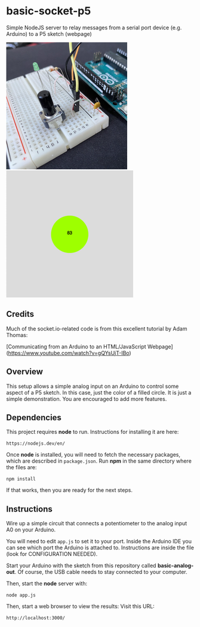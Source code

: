 # basic-socket-p5
Simple NodeJS server to relay messages from a serial port device (e.g. Arduino) to a P5 sketch (webpage)

![breadboard](images/pot-to-arduino-breadboard-sm.jpg)![P5 output](images/basic-socket-p5-output.png)

## Credits
Much of the socket.io-related code is from this excellent tutorial by Adam Thomas:

[Communicating from an Arduino to an HTML/JavaScript Webpage]
(https://www.youtube.com/watch?v=gQYsUjT-IBo)

## Overview

This setup allows a simple analog input on an Arduino to control
some aspect of a P5 sketch.  In this case, just the color of a filled circle.
It is just a simple demonstration. You are encouraged to add more features.


## Dependencies

This project requires **node** to run.
Instructions for installing it are here:
```
https://nodejs.dev/en/
```

Once **node** is installed, you will need to fetch the necessary packages, which are
described in `package.json`.
Run **npm** in the same directory where the files are:
```
npm install
```

If that works, then you are ready for the next steps.

## Instructions

Wire up a simple circuit that connects a potentiometer to the analog input A0
on your Arduino.

You will need to edit `app.js` to set it to your port.
Inside the Arduino IDE you can see which port the Arduino is attached to.
Instructions are inside the file (look for CONFIGURATION NEEDED).

Start your Arduino with the sketch from this repository called **basic-analog-out**.
Of course, the USB cable needs to stay connected to your computer.

Then, start the **node** server with:
```
node app.js
```

Then, start a web browser to view the results:
Visit this URL:
```
http://localhost:3000/
```
